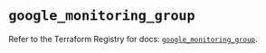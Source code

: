 # `google_monitoring_group`

Refer to the Terraform Registry for docs: [`google_monitoring_group`](https://registry.terraform.io/providers/hashicorp/google-beta/6.42.0/docs/resources/google_monitoring_group).
